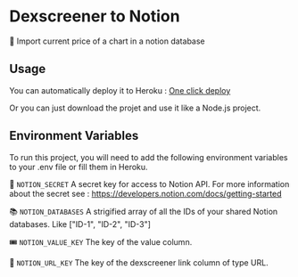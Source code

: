 # Dexscreener to Notion

🦉 Import current price of a chart in a notion database 


## Usage

You can automatically deploy it to Heroku : [One click deploy](https://heroku.com/deploy?template=https://github.com/Craaftx/dexscreener-to-notion)

Or you can just download the projet and use it like a Node.js project.


## Environment Variables

To run this project, you will need to add the following environment variables to your .env file or fill them in Heroku.

🔑 `NOTION_SECRET` A secret key for access to Notion API. For more information about the secret see : https://developers.notion.com/docs/getting-started

📚 `NOTION_DATABASES` A strigified array of all the IDs of your shared Notion databases. Like ["ID-1", "ID-2", "ID-3"]

🎟 `NOTION_VALUE_KEY` The key of the value column.

🔗 `NOTION_URL_KEY` The key of the dexscreener link column of type URL.

